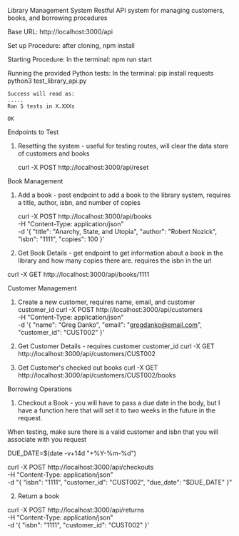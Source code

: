 Library Management System
    Restful API system for managing customers, books, and borrowing procedures

Base URL: http://localhost:3000/api


Set up Procedure:
    after cloning, npm install

Starting Procedure:
    In the terminal:  npm run start

Running the provided Python tests:
    In the terminal: pip install requests
                     python3 test_library_api.py
                     
    Success will read as: 
    .....
    Ran 5 tests in X.XXXs

    OK

Endpoints to Test

1. Resetting the system  - useful for testing routes, will clear the data store of customers and books
    
    curl -X POST http://localhost:3000/api/reset


Book Management
1. Add a book - post endpoint to add a book to the library system, requires a title, author, isbn, and number of copies
    
    curl -X POST http://localhost:3000/api/books \
  -H "Content-Type: application/json" \
  -d '{
    "title": "Anarchy, State, and Utopia",
    "author": "Robert Nozick",
    "isbn": "1111",
    "copies": 100
  }'

2.  Get Book Details - get endpoint to get information about a book in the library and how many copies there are. requires the isbn in the url

  curl -X GET http://localhost:3000/api/books/1111


Customer Management
1. Create a new customer, requires name, email, and customer customer_id
    curl -X POST http://localhost:3000/api/customers \
  -H "Content-Type: application/json" \
  -d '{
    "name": "Greg Danko",
    "email": "gregdanko@email.com",
    "customer_id": "CUST002"
  }'

2. Get Customer Details -  requires customer customer_id
curl -X GET http://localhost:3000/api/customers/CUST002

3. Get Customer's checked out books
curl -X GET http://localhost:3000/api/customers/CUST002/books


Borrowing Operations
1. Checkout a Book - you will have to pass a due date in the body, but I have a function here that will set it to two weeks in the future in the request.

When testing, make sure there is a valid customer and isbn that you will associate with you request

DUE_DATE=$(date -v+14d "+%Y-%m-%d") 

curl -X POST http://localhost:3000/api/checkouts \
  -H "Content-Type: application/json" \
  -d "{
    \"isbn\": \"1111\",
    \"customer_id\": \"CUST002\",
    \"due_date\": \"$DUE_DATE\"
  }"

2. Return a book

curl -X POST http://localhost:3000/api/returns \
  -H "Content-Type: application/json" \
  -d '{
    "isbn": "1111",
    "customer_id": "CUST002"
  }'
